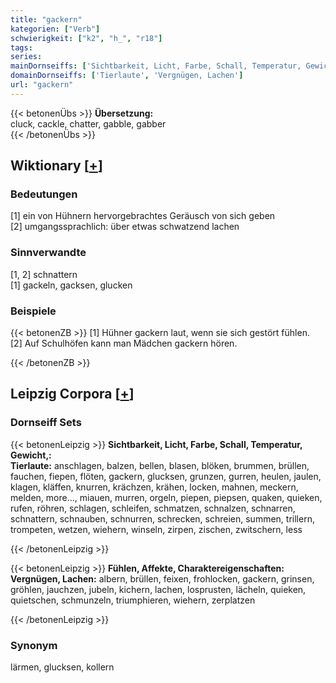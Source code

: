 ```yaml
---
title: "gackern"
kategorien: ["Verb"]
schwierigkeit: ["k2", "h_", "r18"]
tags:
series:
mainDornseiffs: ['Sichtbarkeit, Licht, Farbe, Schall, Temperatur, Gewicht,', 'Fühlen, Affekte, Charaktereigenschaften']
domainDornseiffs: ['Tierlaute', 'Vergnügen, Lachen']
url: "gackern"
---
```


{{< betonenÜbs >}}
**Übersetzung:**  
cluck, cackle, chatter, gabble, gabber  
{{< /betonenÜbs >}}

## Wiktionary [[+](https://de.wiktionary.org/wiki/gackern)]

### Bedeutungen
[1] ein von Hühnern hervorgebrachtes Geräusch von sich geben  
[2] umgangssprachlich: über etwas schwatzend lachen  

### Sinnverwandte
[1, 2] schnattern  
[1] gackeln, gacksen, glucken  

### Beispiele
{{< betonenZB >}}
[1] Hühner gackern laut, wenn sie sich gestört fühlen.  
[2] Auf Schulhöfen kann man Mädchen gackern hören.  

{{< /betonenZB >}}

## Leipzig Corpora [[+](https://corpora.uni-leipzig.de/en/res?word=gackern&corpusId=deu_newscrawl-public_2018)]

### Dornseiff Sets
{{< betonenLeipzig >}}
**Sichtbarkeit, Licht, Farbe, Schall, Temperatur, Gewicht,:**  
**Tierlaute:** anschlagen, balzen, bellen, blasen, blöken, brummen, brüllen, fauchen, fiepen, flöten, gackern, glucksen, grunzen, gurren, heulen, jaulen, klagen, kläffen, knurren, krächzen, krähen, locken, mahnen, meckern, melden, more..., miauen, murren, orgeln, piepen, piepsen, quaken, quieken, rufen, röhren, schlagen, schleifen, schmatzen, schnalzen, schnarren, schnattern, schnauben, schnurren, schrecken, schreien, summen, trillern, trompeten, wetzen, wiehern, winseln, zirpen, zischen, zwitschern, less  

{{< /betonenLeipzig >}}


{{< betonenLeipzig >}}
**Fühlen, Affekte, Charaktereigenschaften:**  
**Vergnügen, Lachen:** albern, brüllen, feixen, frohlocken, gackern, grinsen, gröhlen, jauchzen, jubeln, kichern, lachen, losprusten, lächeln, quieken, quietschen, schmunzeln, triumphieren, wiehern, zerplatzen  

{{< /betonenLeipzig >}}

### Synonym
lärmen, glucksen, kollern


